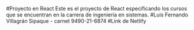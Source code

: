 #Proyecto en React
Este es el proyecto de React especificando los cursos que se encuentran en la carrera de ingenieria en sistemas.
#Luis Fernando Villagrán Sipaque - carnet 9490-21-6874
#Link de Netlify
